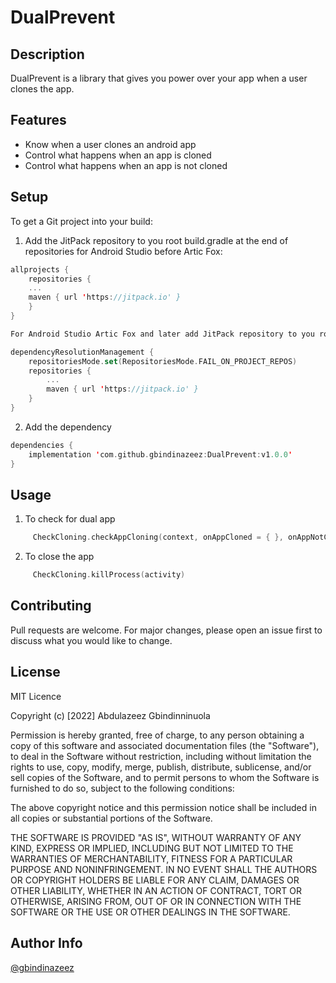 # DualPrevent

## Description

DualPrevent is a library that gives you power over your app when a user clones the app.

## Features

* Know when a user clones an android app
* Control what happens when an app is cloned
* Control what happens when an app is not cloned

## Setup

To get a Git project into your build:

1. Add the JitPack repository to you root build.gradle at the end of repositories for Android Studio before Artic Fox:

```kotlin
allprojects {
    repositories {
	...
	maven { url 'https://jitpack.io' }
    }
}

For Android Studio Artic Fox and later add JitPack repository to you root settings.gradle

dependencyResolutionManagement {
    repositoriesMode.set(RepositoriesMode.FAIL_ON_PROJECT_REPOS)
    repositories {
        ...
        maven { url 'https://jitpack.io' }
    }
}
```
2. Add the dependency

```kotlin
dependencies {
    implementation 'com.github.gbindinazeez:DualPrevent:v1.0.0'
}
```
## Usage

1. To check for dual app

```kotlin
     CheckCloning.checkAppCloning(context, onAppCloned = { }, onAppNotCloned = { })
```

2. To close the app

```kotlin
     CheckCloning.killProcess(activity)
```

## Contributing
Pull requests are welcome. For major changes, please open an issue first to discuss what you would like to change.


## License
MIT Licence

Copyright (c) [2022] Abdulazeez Gbindinninuola

Permission is hereby granted, free of charge, to any person obtaining a copy of this software and associated documentation files (the "Software"), to deal in the Software without restriction, including without limitation the rights to use, copy, modify, merge, publish, distribute, sublicense, and/or sell copies of the Software, and to permit persons to whom the Software is furnished to do so, subject to the following conditions:

The above copyright notice and this permission notice shall be included in all copies or substantial portions of the Software.

THE SOFTWARE IS PROVIDED "AS IS", WITHOUT WARRANTY OF ANY KIND, EXPRESS OR IMPLIED, INCLUDING BUT NOT LIMITED TO THE WARRANTIES OF MERCHANTABILITY, FITNESS FOR A PARTICULAR PURPOSE AND NONINFRINGEMENT. IN NO EVENT SHALL THE AUTHORS OR COPYRIGHT HOLDERS BE LIABLE FOR ANY CLAIM, DAMAGES OR OTHER LIABILITY, WHETHER IN AN ACTION OF CONTRACT, TORT OR OTHERWISE, ARISING FROM, OUT OF OR IN CONNECTION WITH THE SOFTWARE OR THE USE OR OTHER DEALINGS IN THE SOFTWARE.


## Author Info

[@gbindinazeez](https://twitter.com/gbindinazeez)
